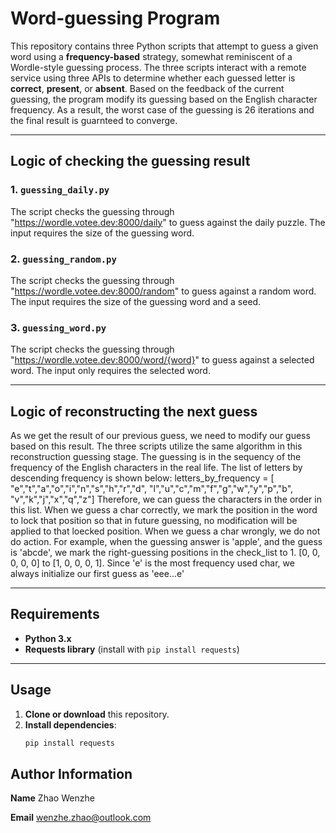 # Word-guessing Program

This repository contains three Python scripts that attempt to guess a given word using a **frequency-based** strategy, somewhat reminiscent of a Wordle-style guessing process. The three scripts interact with a remote service using three APIs to determine whether each guessed letter is **correct**, **present**, or **absent**. Based on the feedback of the current guessing, the program modify its guessing based on the English character frequency. As a result, the worst case of the guessing is 26 iterations and the final result is guarnteed to converge.

---

## Logic of checking the guessing result

### 1. `guessing_daily.py`
The script checks the guessing through "https://wordle.votee.dev:8000/daily" to guess against the daily puzzle. The input requires the size of the guessing word.

### 2. `guessing_random.py`
The script checks the guessing through "https://wordle.votee.dev:8000/random" to guess against a random word. The input requires the size of the guessing word and a seed.

### 3. `guessing_word.py`
The script checks the guessing through "https://wordle.votee.dev:8000/word/{word}" to guess against a selected word. The input only requires the selected word.

---

## Logic of reconstructing the next guess
As we get the result of our previous guess, we need to modify our guess based on this result. The three scripts utilize the same algorithm in this reconstruction guessing stage.
The guessing is in the sequency of the frequency of the English characters in the real life. The list of letters by descending frequency is shown below:
letters_by_frequency = [
        "e","t","a","o","i","n","s","h","r","d",
        "l","u","c","m","f","g","w","y","p","b",
        "v","k","j","x","q","z"]
Therefore, we can guess the characters in the order in this list. When we guess a char correctly, we mark the position in the word to lock that position so that in future guessing, no modification will be applied to that loecked position. When we guess a char wrongly, we do not do action.
For example, when the guessing answer is 'apple', and the guess is 'abcde', we mark the right-guessing positions in the check_list to 1. [0, 0, 0, 0, 0] to [1, 0, 0, 0, 1].
Since 'e' is the most frequency used char, we always initialize our first guess as 'eee...e'

---

## Requirements

- **Python 3.x**  
- **Requests library** (install with `pip install requests`)

---

## Usage

1. **Clone or download** this repository.  
2. **Install dependencies**:  
   ```bash
   pip install requests

## Author Information
**Name** Zhao Wenzhe

**Email** wenzhe.zhao@outlook.com
